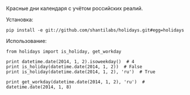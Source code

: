 Красные дни календаря с учётом российских реалий.

Установка:
```
pip install -e git://github.com/shantilabs/holidays.git#egg=holidays
```

Использование:
```
from holidays import is_holiday, get_workday

print datetime.date(2014, 1, 2).isoweekday()  # 4
print is_holiday(datetime.date(2014, 1, 2))  # False
print is_holiday(datetime.date(2014, 1, 2), 'ru')  # True

print get_workday(datetime.date(2014, 1, 2), 'ru')  # datetime.date(2014, 1, 8)
```
